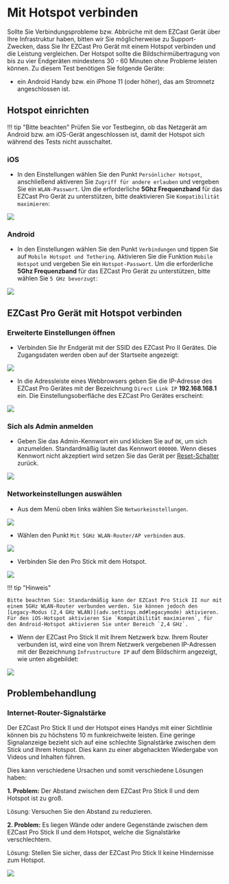 # Mit Hotspot verbinden

Sollte Sie Verbindungsprobleme bzw. Abbrüche mit dem EZCast Gerät über Ihre Infrastruktur haben, bitten wir Sie möglicherweise zu Support-Zwecken, dass Sie Ihr EZCast Pro Gerät mit einem Hotspot verbinden und die Leistung vergleichen. Der Hotspot sollte die Bildschirmübertragung von bis zu vier Endgeräten mindestens 30 - 60 Minuten ohne Probleme leisten können. Zu diesem Test benötigen Sie folgende Geräte:

* ein Android Handy bzw. ein iPhone 11 (oder höher), das am Stromnetz angeschlossen ist.

## Hotspot einrichten

!!! tip "Bitte beachten" 
	Prüfen Sie vor Testbeginn, ob das Netzgerät am Android bzw. am iOS-Gerät angeschlossen ist, damit der Hotspot sich während des Tests nicht ausschaltet.
	
### iOS

* In den Einstellungen wählen Sie den Punkt `Persönlicher Hotspot`, anschließend aktiveren Sie `Zugriff für andere erlauben` und vergeben Sie ein `WLAN-Passwort`. Um die erforderliche **5Ghz Frequenzband** für das EZCast Pro Gerät zu unterstützen, bitte deaktivieren Sie `Kompatibilität maximieren`:

![](/assets/img/iphone.enable-hotspot.png)

### Android

* In den Einstellungen wählen Sie den Punkt `Verbindungen` und tippen Sie auf `Mobile Hotspot und Tethering`. Aktivieren Sie die Funktion `Mobile Hotspot` und vergeben Sie ein `Hotspot-Passwort`. Um die erforderliche **5Ghz Frequenzband** für das EZCast Pro Gerät zu unterstützen, bitte wählen Sie `5 GHz bevorzugt`:

![](/assets/img/android.enable-hotspot.png)

## EZCast Pro Gerät mit Hotspot verbinden

### Erweiterte Einstellungen öffnen

* Verbinden Sie Ihr Endgerät mit der SSID des EZCast Pro II Gerätes. Die Zugangsdaten werden oben auf der Startseite angezeigt:

![](/assets/img/proII.direct.connect.png)

* In die Adressleiste eines Webbrowsers geben Sie die IP-Adresse des EZCast Pro Gerätes mit der Bezeichnung `Direct Link IP` **192.168.168.1** ein. Die Einstellungsoberfläche des EZCast Pro Gerätes erscheint:

![](/assets/img/proII_directIP.connect.png)

### Sich als Admin anmelden

* Geben Sie das Admin-Kennwort ein und klicken Sie auf `OK`, um sich anzumelden. Standardmäßig lautet das Kennwort `000000`. Wenn dieses Kennwort nicht akzeptiert wird setzen Sie das Gerät per [Reset-Schalter](reset.md#hardreset) zurück.

![](/assets/img/EZCastII_Login.png)

### Networkeinstellungen auswählen

* Aus dem Menü oben links wählen Sie `Networkeinstellungen`.

![](/assets/img/ezcastpro.II.select.networkmanagement.png)

* Wählen den Punkt `Mit 5GHz WLAN-Router/AP verbinden` aus.

![](/assets/img/ezcastpro.II.select.connect5ghz.png)

* Verbinden Sie den Pro Stick mit dem Hotspot.

![](/assets/img/EZCastPro.II.Wifi.Internet.jpg)

!!! tip "Hinweis"
    
	Bitte beachten Sie: Standardmäßig kann der EZCast Pro Stick II nur mit einem 5GHz WLAN-Router verbunden werden. Sie können jedoch den [Legacy-Modus (2,4 GHz WLAN)](adv.settings.md#legacymode) aktivieren. Für den iOS-Hotspot aktivieren Sie `Kompatibilität maximieren`, für den Android-Hotspot aktivieren Sie unter Bereich `2,4 GHz`.

* Wenn der EZCast Pro Stick II mit Ihrem Netzwerk bzw. Ihrem Router verbunden ist, wird eine von Ihrem Netzwerk vergebenen IP-Adressen mit der Bezeichnung `Infrustructure IP` auf dem Bildschirm angezeigt, wie unten abgebildet:

![](/assets/img/ProDongleII_connected_to_router.png)

## Problembehandlung

### Internet-Router-Signalstärke

Der EZCast Pro Stick II und der Hotspot eines Handys mit einer Sichtlinie können bis zu höchstens 10 m funkreichweite leisten. Eine geringe Signalanzeige bezieht sich auf eine schlechte Signalstärke zwischen dem Stick und Ihrem Hotspot. Dies kann zu einer abgehackten Wiedergabe von Videos und Inhalten führen.

Dies kann verschiedene Ursachen und somit verschiedene Lösungen haben:

**1. Problem:** Der Abstand zwischen dem EZCast Pro Stick II und dem Hotspot ist zu groß.

Lösung: Versuchen Sie den Abstand zu reduzieren.

**2. Problem:** Es liegen Wände oder andere Gegenstände zwischen dem EZCast Pro Stick II und dem Hotspot, welche die Signalstärke verschlechtern.

Lösung: Stellen Sie sicher, dass der EZCast Pro Stick II keine Hindernisse zum Hotspot.

![](/assets/img/ProII.Internet.Signal.png)